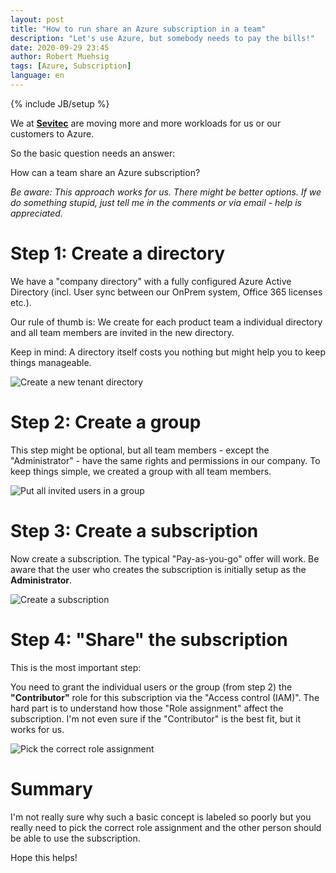 ```yaml
---
layout: post
title: "How to run share an Azure subscription in a team"
description: "Let's use Azure, but somebody needs to pay the bills!"
date: 2020-09-29 23:45
author: Robert Muehsig
tags: [Azure, Subscription]
language: en
---
```


{% include JB/setup %}

We at __[Sevitec](https://sevitec.ch/en/)__ are moving more and more workloads for us or our customers to Azure. 

So the basic question needs an answer:

How can a team share an Azure subscription? 

*Be aware: This approach works for us. There might be better options. If we do something stupid, just tell me in the comments or via email - help is appreciated.*

# Step 1: Create a directory

We have a "company directory" with a fully configured Azure Active Directory (incl. User sync between our OnPrem system, Office 365 licenses etc.).

Our rule of thumb is: We create for each product team a individual directory and all team members are invited in the new directory.

Keep in mind: A directory itself costs you nothing but might help you to keep things manageable.

![Create a new tenant directory]({{BASE_PATH}}/assets/md-images/2020-09-29/step1.png "Create a new tenant directory")

# Step 2: Create a group

This step might be optional, but all team members - except the "Administrator" - have the same rights and permissions in our company. To keep things simple, we created a group with all team members.

![Put all invited users in a group]({{BASE_PATH}}/assets/md-images/2020-09-29/step2.png "Put all invited users in a group")

# Step 3: Create a subscription 

Now create a subscription. The typical "Pay-as-you-go" offer will work. Be aware that the user who creates the subscription is initially setup as the __Administrator__.

![Create a subscription]({{BASE_PATH}}/assets/md-images/2020-09-29/step3.png "Create a subscription")


# Step 4: "Share" the subscription

This is the most important step: 

You need to grant the individual  users or the group (from step 2) the __"Contributor"__ role for this subscription via the "Access control (IAM)".
The hard part is to understand how those "Role assignment" affect the subscription. I'm not even sure if the "Contributor" is the best fit, but it works for us.

![Pick the correct role assignment]({{BASE_PATH}}/assets/md-images/2020-09-29/step4.png "Pick the correct role assignment")

# Summary

I'm not really sure why such a basic concept is labeled so poorly but you really need to pick the correct role assignment and the other person should be able to use the subscription.

Hope this helps!